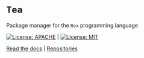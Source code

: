 # `Tea`
Package manager for the `Rex` programming language

[![License: APACHE](https://img.shields.io/badge/License-Apache_2.0-blue.svg)](https://opensource.org/licenses/Apache-2.0) |
[![License: MIT](https://img.shields.io/badge/License-MIT-yellow.svg)](https://opensource.org/licenses/MIT)

[Read the docs](https://www.rexlang.org) |
[Repositories](https://www.github.com/rexlang/rex)
